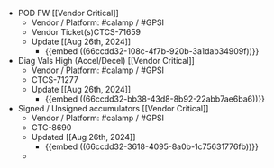 - POD FW [[Vendor Critical]]
	- Vendor / Platform: #calamp / #GPSI
	- Vendor Ticket(s)CTCS-71659
	- Update [[Aug 26th, 2024]]
		- {{embed ((66ccdd32-108c-4f7b-920b-3a1dab34909f))}}
- Diag Vals High (Accel/Decel) [[Vendor Critical]]
	- Vendor / Platform: #calamp / #GPSI
	- CTCS-71277
	- Update [[Aug 26th, 2024]]
		- {{embed ((66ccdd32-bb38-43d8-8b92-22abb7ae6ba6))}}
- Signed / Unsigned accumulators [[Vendor Critical]]
	- Vendor / Platform: #calamp / #GPSI
	- CTC-8690
	- Updated [[Aug 26th, 2024]]
		- {{embed ((66ccdd32-3618-4095-8a0b-1c75631776fb))}}
	-